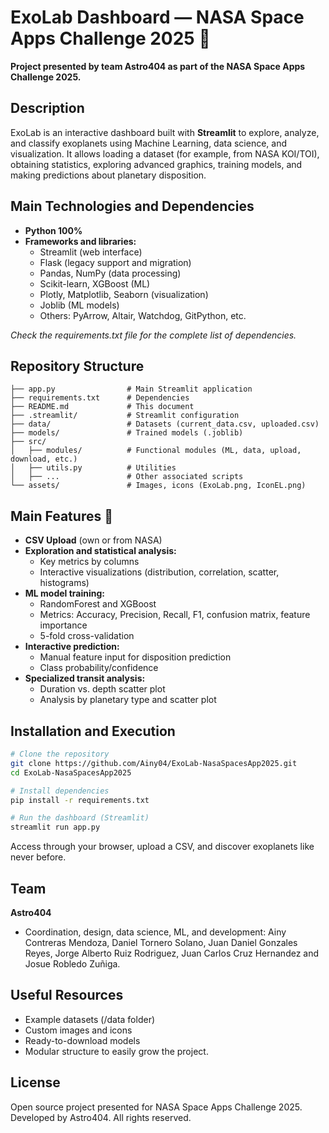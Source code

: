 # ExoLab Dashboard — NASA Space Apps Challenge 2025 🌌
**Project presented by team Astro404 as part of the NASA Space Apps Challenge 2025.**

## Description
ExoLab is an interactive dashboard built with **Streamlit** to explore, analyze, and classify exoplanets using Machine Learning, data science, and visualization. It allows loading a dataset (for example, from NASA KOI/TOI), obtaining statistics, exploring advanced graphics, training models, and making predictions about planetary disposition.

## Main Technologies and Dependencies
- **Python 100%**
- **Frameworks and libraries:**
  - Streamlit (web interface)
  - Flask (legacy support and migration)
  - Pandas, NumPy (data processing)
  - Scikit-learn, XGBoost (ML)
  - Plotly, Matplotlib, Seaborn (visualization)
  - Joblib (ML models)
  - Others: PyArrow, Altair, Watchdog, GitPython, etc.

_Check the requirements.txt file for the complete list of dependencies._

## Repository Structure
```
├── app.py                # Main Streamlit application
├── requirements.txt      # Dependencies
├── README.md             # This document
├── .streamlit/           # Streamlit configuration
├── data/                 # Datasets (current_data.csv, uploaded.csv)
├── models/               # Trained models (.joblib)
├── src/                  
│   ├── modules/          # Functional modules (ML, data, upload, download, etc.)
│   ├── utils.py          # Utilities
│   ├── ...               # Other associated scripts
└── assets/               # Images, icons (ExoLab.png, IconEL.png)
```

## Main Features 🚀
- **CSV Upload** (own or from NASA)
- **Exploration and statistical analysis:**
  - Key metrics by columns
  - Interactive visualizations (distribution, correlation, scatter, histograms)
- **ML model training:**
  - RandomForest and XGBoost
  - Metrics: Accuracy, Precision, Recall, F1, confusion matrix, feature importance
  - 5-fold cross-validation
- **Interactive prediction:**
  - Manual feature input for disposition prediction
  - Class probability/confidence
- **Specialized transit analysis:**
  - Duration vs. depth scatter plot
  - Analysis by planetary type and scatter plot

## Installation and Execution
```bash
# Clone the repository
git clone https://github.com/Ainy04/ExoLab-NasaSpacesApp2025.git
cd ExoLab-NasaSpacesApp2025

# Install dependencies
pip install -r requirements.txt

# Run the dashboard (Streamlit)
streamlit run app.py
```

Access through your browser, upload a CSV, and discover exoplanets like never before.

## Team
**Astro404**
- Coordination, design, data science, ML, and development: Ainy Contreras Mendoza, Daniel Tornero Solano, Juan Daniel Gonzales Reyes, Jorge Alberto Ruiz Rodriguez, Juan Carlos Cruz Hernandez and Josue Robledo Zuñiga.

## Useful Resources
- Example datasets (/data folder)
- Custom images and icons
- Ready-to-download models
- Modular structure to easily grow the project.

## License
Open source project presented for NASA Space Apps Challenge 2025.  
Developed by Astro404. All rights reserved.

